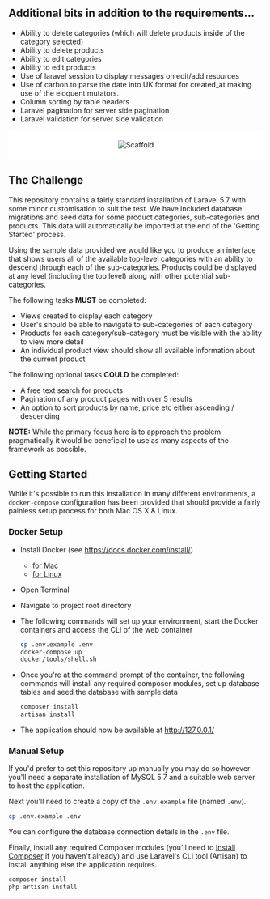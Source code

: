 ## Additional bits in addition to the requirements...
* Ability to delete categories (which will delete products inside of the category selected)
* Ability to delete products
* Ability to edit categories
* Ability to edit products
* Use of laravel session to display messages on edit/add resources
* Use of carbon to parse the date into UK format for created_at making use of the eloquent mutators.
* Column sorting by table headers
* Laravel pagination for server side pagination
* Laravel validation for server side validation


<p align="center" style="background-color: #FFF; padding: 20px;"><img src="https://scaffold.digital/wp-content/themes/scaffold/assets/img/samples/logo.svg" alt="Scaffold"></p>

## The Challenge

This repository contains a fairly standard installation of Laravel 5.7 with some minor customisation to suit the test. We have included database migrations and seed data for some product categories, sub-categories and products. This data will automatically be imported at the end of the 'Getting Started' process.

Using the sample data provided we would like you to produce an interface that shows users all of the available top-level categories with an ability to descend through each of the sub-categories. Products could be displayed at any level (including the top level) along with other potential sub-categories.

The following tasks **MUST** be completed:

* Views created to display each category
* User's should be able to navigate to sub-categories of each category
* Products for each category/sub-category must be visible with the ability to view more detail
* An individual product view should show all available information about the current product

The following optional tasks **COULD** be completed:

* A free text search for products
* Pagination of any product pages with over 5 results
* An option to sort products by name, price etc either ascending / descending

**NOTE:** While the primary focus here is to approach the problem pragmatically it would be beneficial to use as many aspects of the framework as possible.

## Getting Started

While it's possible to run this installation in many different environments, a `docker-compose` configuration has been provided that should provide a fairly painless setup process for both Mac OS X & Linux.

### Docker Setup

* Install Docker (see https://docs.docker.com/install/)
  * [for Mac](https://docs.docker.com/docker-for-mac/install/)
  * [for Linux](https://docs.docker.com/install/)
* Open Terminal
* Navigate to project root directory
* The following commands will set up your environment, start the Docker containers and access the CLI of the web container
  ```bash
  cp .env.example .env
  docker-compose up
  docker/tools/shell.sh
  ```
* Once you're at the command prompt of the container, the following commands will install any required composer modules, set up database tables and seed the database with sample data
  ```bash
  composer install
  artisan install
  ```

* The application should now be available at http://127.0.0.1/

### Manual Setup

If you'd prefer to set this repository up manually you may do so however you'll need a separate installation of MySQL 5.7 and a suitable web server to host the application.

Next you'll need to create a copy of the `.env.example` file (named `.env`).

```bash
cp .env.example .env
```

You can configure the database connection details in the `.env` file.

Finally, install any required Composer modules (you'll need to [Install Composer](https://getcomposer.org/doc/00-intro.md) if you haven't already) and use Laravel's CLI tool (Artisan) to install anything else the application requires.

```bash
composer install
php artisan install
```
